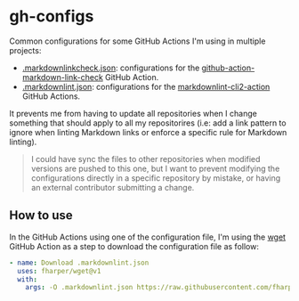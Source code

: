 # gh-configs

Common configurations for some GitHub Actions I'm using in multiple projects:

- [.markdownlinkcheck.json](.markdownlinkcheck.json): configurations for the [github-action-markdown-link-check](https://github.com/gaurav-nelson/github-action-markdown-link-check) GitHub Action.
- [.markdownlint.json](.markdownlint.json): configurations for the [markdownlint-cli2-action](https://github.com/DavidAnson/markdownlint-cli2-action) GitHub Actions.

It prevents me from having to update all repositories when I change something that should apply to all my repositorires (i.e: add a link pattern to ignore when linting Markdown links or enforce a specific rule for Markdown linting).

> I could have sync the files to other repositories when modified versions are pushed to this one, but I want to prevent modifying the configurations directly in a specific repository by mistake, or having an external contributor submitting a change.

## How to use

In the GitHub Actions using one of the configuration file, I'm using the [wget](https://github.com/fharper/wget) GitHub Action as a step to download the configuration file as follow:

```yaml
- name: Download .markdownlint.json
  uses: fharper/wget@v1
  with:
    args: -O .markdownlint.json https://raw.githubusercontent.com/fharper/gh-configs/main/.markdownlint.json
```
